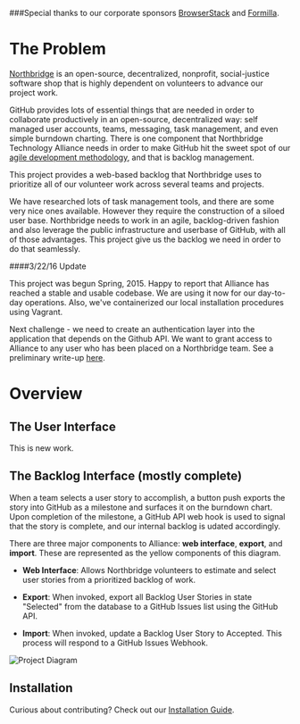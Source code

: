 
###Special thanks to our corporate sponsors [BrowserStack](https://www.browserstack.com/)  and [Formilla](http://www.formilla.com/).

# The Problem 

[Northbridge](http://northbridgetech.org) is an open-source, decentralized, nonprofit, social-justice software shop that is highly dependent on volunteers to advance our project work. 

GitHub provides lots of essential things that are needed in order to collaborate productively in an open-source, decentralized way: self managed user accounts, teams, messaging, task management, and even simple burndown charting. There is one component that Northbridge Technology Alliance needs in order to make GitHub hit the sweet spot of our [agile development methodology](https://github.com/Northbridge/playbook/wiki/1.How-We-Do), and that is backlog management.

This project provides a web-based backlog that Northbridge uses to prioritize all of our volunteer work across several teams and projects. 

We have researched lots of task management tools, and there are some very nice ones available. However they require the construction of a siloed user base. Northbridge needs to work in an agile, backlog-driven fashion and also leverage the public infrastructure and userbase of GitHub, with all of those advantages. This project give us the backlog we need in order to do that seamlessly.

####3/22/16 Update

This project was begun Spring, 2015. Happy to report that Alliance has reached a stable and usable codebase. We are using it now for our day-to-day operations. Also, we've containerized our local installation procedures using Vagrant.

Next challenge - we need to create an authentication layer into the application that depends on the Github API. We want to grant access to Alliance to any user who has been placed on a Northbridge team. See a preliminary write-up [here](https://github.com/NorthBridge/alliance-community/issues/63).

# Overview

## The User Interface

This is new work. 

## The Backlog Interface (mostly complete)

When a team selects a user story to accomplish, a button push exports the story into GitHub as a milestone and surfaces it on the burndown chart. Upon completion of the milestone, a GitHub API web hook is used to signal that the story is complete, and our internal backlog is udated accordingly.

There are three major components to Alliance: **web interface**,
**export**, and **import**. These are represented as the yellow
components of this diagram.

- **Web Interface**: Allows Northbridge volunteers to estimate and
  select user stories from a prioritized backlog of work.

- **Export**: When invoked, export all Backlog User Stories in state
  "Selected" from the database to a GitHub Issues list using the GitHub
API.

- **Import**: When invoked, update a Backlog User Story to Accepted.
  This process will respond to a GitHub Issues Webhook.

![Project Diagram](http://northbridgetech.org/images/alliance2.jpg)

## Installation

Curious about contributing? Check out our [Installation Guide](https://github.com/NorthBridge/alliance-community/tree/master/docs).
